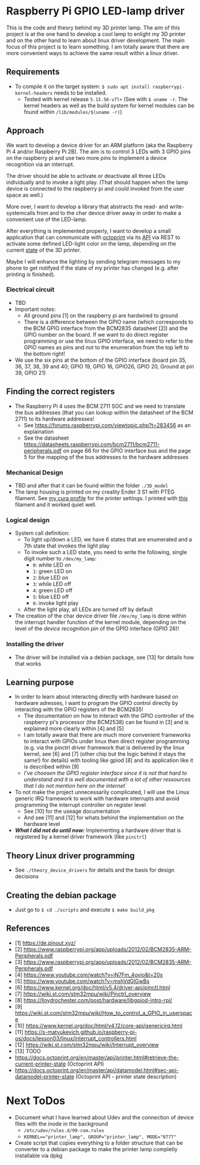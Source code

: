 # Raspberry Pi GPIO LED-lamp driver
This is the code and theory behind my 3D printer lamp. The aim of this project is at the one hand to develop a cool lamp to enlight my 3D printer and on the other hand to learn about linux driver development.
The main focus of this project is to learn something. I am totally aware that there are more convenient ways to achieve the same result within a linux driver.

## Requirements
+ To compile it on the target system: `$ sudo apt install raspberrypi-kernel-headers` needs to be installed.
    - Tested with kernel release `5.15.56-v7l+` (See with `$ uname -r`. The kernel headers as well as the build system for kernel modules can be found within `/lib/modules/$(uname -r)`)

## Approach
We want to develop a device driver for an ARM platform (aka the Raspberry Pi 4 and/or Raspberry Pi 2B). The aim is to control 3 LEDs with 3 GPIO pins on the raspberry pi and use two more pins to implement a device recognition via an interrupt.

The driver should be able to activate or deactivate all three LEDs individually and to invoke a light play. (That should happen when the lamp device is connected to the raspberry pi and could invoked from the user space as well.)

More over, I want to develop a library that abstracts the read- and write-systemcalls from and to the char device driver away in order to make a convenient use of the LED-lamp.

After everything is implemented properly, I want to develop a small application that can communicate with [octoprint](https://octoprint.org/) via its [API](https://docs.octoprint.org/en/master/api/printer.html#retrieve-the-current-printer-state) via REST to activate some defined LED-light color on the lamp, depending on the current [state](https://docs.octoprint.org/en/master/api/datamodel.html#sec-api-datamodel-printer-state) of the 3D printer. 

Maybe I will enhance the lighting by sending telegram messages to my phone to get notifyed if the state of my printer has changed (e.g. after printing is finished).

### Electrical circuit
+ TBD
+ Important notes:
    - All ground pins [1] on the raspberry pi are hardwired to ground
    - There is a difference between the GPIO name (which corresponds to the BCM GPIO interface from the BCM2835 datasheet [2]) and the GPIO number on the board. If we want to do direct register programming or use the linux GPIO interface, we need to refer to the GPIO names as pins and *not* to the enumeration from the top left to the bottom right!
+ We use the six pins at the bottom of the GPIO interface (board pin 35, 36, 37, 38, 39 and 40; GPIO 19, GPIO 16, GPIO26, GPIO 20, Ground at pin 39, GPIO 21)

## Finding the correct registers
+ The Raspberry Pi 4 uses the BCM 2711 SOC and we need to translate the bus addresses (that you can lookup within the datasheet of the BCM 2711) to its hardware addresses!
	- See https://forums.raspberrypi.com/viewtopic.php?t=283456 as an explaination
	- See the datasheet https://datasheets.raspberrypi.com/bcm2711/bcm2711-peripherals.pdf on page 66 for the GPIO interface bus and the page 5 for the mapping of the bus addresses to the hardware addresses

### Mechanical Design
+ TBD and after that it can be found within the folder `./3D_model`
+ The lamp housing is printed on my creality Ender 3 S1 with PTEG filament. See [my cura profile](https://github.com/jweber94/3d_printing/blob/master/cura_profiles/221108_ender3s1_pteg_profile.curaprofile) for the printer settings. I printed with [this](https://www.amazon.de/GEEETECH-Filament-Spool-3D-Drucker-Schwarz/dp/B08BZPZRFK) filament and it worked quiet well.

### Logical design
+ System call definition:
    - To light up/down a LED, we have 6 states that are enumerated and a 7th state that invokes the light play
    - To invoke such a LED state, you need to write the following, single digit number to `/dev/my_lamp`:
        * `0`: white LED on
        * `1`: green LED on
        * `2`: blue LED on
        * `3`: while LED off
        * `4`: green LED off
        * `5`: blue LED off
        * `6`: invoke light play
    - After the light play, all LEDs are turned off by default 
+ The creation of the char device driver file `/dev/my_lamp` is done within the interrupt handler function of the kernel module, depending on the level of the _device recognition pin_ of the GPIO interface (GPIO 26)!

### Installing the driver
+ The driver will be installed via a debian package, see [13] for details how that works

## Learning purpose
+ In order to learn about interacting directly with hardware based on hardware adresses, I want to program the GPIO control directly by interacting with the GPIO registers of the BCM2835!
    - The documentation on how to interact with the GPIO controller of the raspberry pi's processor (the BCM2538) can be found in [3] and is explained more clearly within [4] and [5]
    - I am totally aware that there are much more convenient frameworks to interact with GPIOs under linux then direct register programming (e.g. via the pinctrl driver framework that is delivered by the linux kernel, see [6] and [7] (other chip but the logic behind it stays the same!) for details) with tooling like gpiod [8] and its application like it is described within [9]
    - _I've choosen the GPIO register interface since it is not that hard to understand and it is well documented with a lot of other ressources that I do not mention here on the internet`_
+ To not make the project unnecessarily complicated, I will use the Linux generic IRQ framework to work with hardware interrupts and avoid programming the interrupt controller on register level
    - See [10] for the useage documentation
    - And see [11] and [12] for whats behind the implementation on the hardware level
+ ***What I did not do until now:*** Implementing a hardware driver that is registered by a kernel driver framework (like `pinctrl`) 

## Theory Linux driver programming
+ See `./theory_device_drivers` for details and the basis for design decisions

## Creating the debian package
+ Just go to `$ cd ./scripts` and execute `$ make build_pkg`

## References
+ [1] https://de.pinout.xyz/
+ [2] https://www.raspberrypi.org/app/uploads/2012/02/BCM2835-ARM-Peripherals.pdf
+ [3] https://www.raspberrypi.org/app/uploads/2012/02/BCM2835-ARM-Peripherals.pdf
+ [4] https://www.youtube.com/watch?v=jN7Fm_4ovio&t=20s
+ [5] https://www.youtube.com/watch?v=mshVdGlGwBs
+ [6] https://www.kernel.org/doc/html/v5.4/driver-api/pinctl.html
+ [7] https://wiki.st.com/stm32mpu/wiki/Pinctrl_overview
+ [8] https://lloydrochester.com/post/hardware/libgpiod-intro-rpi/
+ [9] https://wiki.st.com/stm32mpu/wiki/How_to_control_a_GPIO_in_userspace
+ [10] https://www.kernel.org/doc/html/v4.12/core-api/genericirq.html
+ [11] https://s-matyukevich.github.io/raspberry-pi-os/docs/lesson03/linux/interrupt_controllers.html
+ [12] https://wiki.st.com/stm32mpu/wiki/Interrupt_overview
+ [13] TODO
+ https://docs.octoprint.org/en/master/api/printer.html#retrieve-the-current-printer-state (Octoprint API)
+ https://docs.octoprint.org/en/master/api/datamodel.html#sec-api-datamodel-printer-state (Octoprint API - printer state description)

# Next ToDos
+ Document what I have learned about Udev and the connection of device files with the inode in the background
    * `/etc/udev/rules.d/99-com.rules`
    * `KERNEL=="printer_lamp", GROUP="printer_lamp", MODE="0777"`
+ Create script that copies everything to a folder structure that can be converter to a debian package to make the printer lamp completly installable via dpkg
